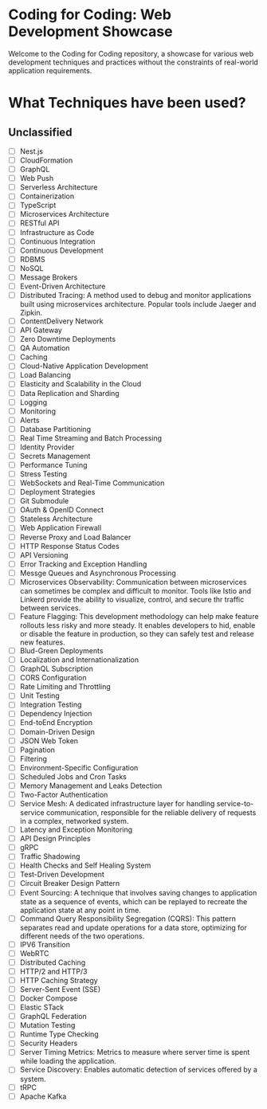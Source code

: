 # Coding for Coding: Web Development Showcase

Welcome to the Coding for Coding repository, a showcase for various web development techniques and practices without the constraints of real-world application requirements.

# What Techniques have been used?

## Unclassified

- [ ] Nest.js
- [ ] CloudFormation
- [ ] GraphQL
- [ ] Web Push
- [ ] Serverless Architecture
- [ ] Containerization
- [ ] TypeScript
- [ ] Microservices Architecture
- [ ] RESTful API
- [ ] Infrastructure as Code
- [ ] Continuous Integration
- [ ] Continuous Development
- [ ] RDBMS
- [ ] NoSQL
- [ ] Message Brokers
- [ ] Event-Driven Architecture
- [ ] Distributed Tracing: A method used to debug and monitor applications built using microservices architecture. Popular tools include Jaeger and Zipkin.
- [ ] ContentDelivery Network
- [ ] API Gateway
- [ ] Zero Downtime Deployments
- [ ] QA Automation
- [ ] Caching
- [ ] Cloud-Native Application Development
- [ ] Load Balancing
- [ ] Elasticity and Scalability in the Cloud
- [ ] Data Replication and Sharding
- [ ] Logging
- [ ] Monitoring
- [ ] Alerts
- [ ] Database Partitioning
- [ ] Real Time Streaming and Batch Processing
- [ ] Identity Provider
- [ ] Secrets Management
- [ ] Performance Tuning
- [ ] Stress Testing
- [ ] WebSockets and Real-Time Communication
- [ ] Deployment Strategies
- [ ] Git Submodule
- [ ] OAuth & OpenID Connect
- [ ] Stateless Architecture
- [ ] Web Application Firewall
- [ ] Reverse Proxy and Load Balancer
- [ ] HTTP Response Status Codes
- [ ] API Versioning
- [ ] Error Tracking and Exception Handling
- [ ] Messge Queues and Asynchronous Processing
- [ ] Microservices Observability: Communication between microservices can sometimes be complex and difficult to monitor. Tools like Istio and Linkerd provide the ability to visualize, control, and secure thr traffic between services.
- [ ] Feature Flagging: This development methodology can help make feature rollouts less risky and more steady. It enables developers to hid, enable or disable the feature in production, so they can safely test and release new features.
- [ ] Blud-Green Deployments
- [ ] Localization and Internationalization
- [ ] GraphQL Subscription
- [ ] CORS Configuration
- [ ] Rate Limiting and Throttling
- [ ] Unit Testing
- [ ] Integration Testing
- [ ] Dependency Injection
- [ ] End-toEnd Encryption
- [ ] Domain-Driven Design
- [ ] JSON Web Token
- [ ] Pagination
- [ ] Filtering
- [ ] Environment-Specific Configuration
- [ ] Scheduled Jobs and Cron Tasks
- [ ] Memory Management and Leaks Detection
- [ ] Two-Factor Authentication
- [ ] Service Mesh: A dedicated infrastructure layer for handling service-to-service communication, responsible for the reliable delivery of requests in a complex, networked system.
- [ ] Latency and Exception Monitoring
- [ ] API Design Principles
- [ ] gRPC
- [ ] Traffic Shadowing
- [ ] Health Checks and Self Healing System
- [ ] Test-Driven Development
- [ ] Circuit Breaker Design Pattern
- [ ] Event Sourcing: A technique that involves saving changes to application state as a sequence of events, which can be replayed to recreate the application state at any point in time.
- [ ] Command Query Responsibility Segregation (CQRS): This pattern separates read and update operations for a data store, optimizing for different needs of the two operations.
- [ ] IPV6 Transition
- [ ] WebRTC
- [ ] Distributed Caching
- [ ] HTTP/2 and HTTP/3
- [ ] HTTP Caching Strategy
- [ ] Server-Sent Event (SSE)
- [ ] Docker Compose
- [ ] Elastic STack
- [ ] GraphQL Federation
- [ ] Mutation Testing
- [ ] Runtime Type Checking
- [ ] Security Headers
- [ ] Server Timing Metrics: Metrics to measure where server time is spent while loading the application.
- [ ] Service Discovery: Enables automatic detection of services offered by a system.
- [ ] tRPC
- [ ] Apache Kafka
